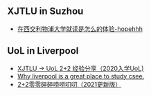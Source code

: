 ## XJTLU in Suzhou

- [在西交利物浦大学就读是怎么的体验-hopehhh](suzhou-liverpool/xjtlu0001.md)


## UoL in Liverpool

- [XJTLU -> UoL 2+2 经验分享（2020入学UoL)](suzhou-liverpool/liverpool0003.md)
- [Why liverpool is a great place to study csee.](suzhou-liverpool/liverpool0002.md)
- [2+2零零碎碎唠唠叨叨（2021更新版）](suzhou-liverpool/liverpool0001.md)

